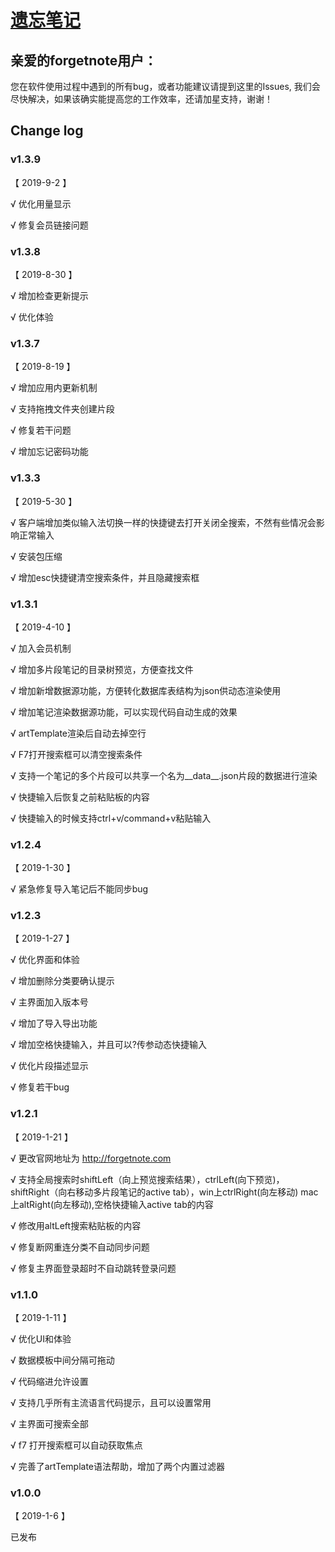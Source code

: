 # [遗忘笔记](http://forgetnote.com) 

## 亲爱的forgetnote用户：

您在软件使用过程中遇到的所有bug，或者功能建议请提到这里的Issues, 我们会尽快解决，如果该确实能提高您的工作效率，还请加星支持，谢谢！

## Change log

### v1.3.9

【 2019-9-2 】

√ 优化用量显示

√ 修复会员链接问题

### v1.3.8

【 2019-8-30 】

√ 增加检查更新提示

√ 优化体验

### v1.3.7

【 2019-8-19 】

√ 增加应用内更新机制

√ 支持拖拽文件夹创建片段

√ 修复若干问题

√ 增加忘记密码功能

### v1.3.3

【 2019-5-30 】

√ 客户端增加类似输入法切换一样的快捷键去打开关闭全搜索，不然有些情况会影响正常输入

√ 安装包压缩

√ 增加esc快捷键清空搜索条件，并且隐藏搜索框

### v1.3.1

【 2019-4-10 】

√ 加入会员机制

√ 增加多片段笔记的目录树预览，方便查找文件

√ 增加新增数据源功能，方便转化数据库表结构为json供动态渲染使用

√ 增加笔记渲染数据源功能，可以实现代码自动生成的效果

√ artTemplate渲染后自动去掉空行

√ F7打开搜索框可以清空搜索条件

√ 支持一个笔记的多个片段可以共享一个名为__data__.json片段的数据进行渲染

√ 快捷输入后恢复之前粘贴板的内容

√ 快捷输入的时候支持ctrl+v/command+v粘贴输入

### v1.2.4

【 2019-1-30 】

√ 紧急修复导入笔记后不能同步bug

### v1.2.3

【 2019-1-27 】

√ 优化界面和体验

√ 增加删除分类要确认提示

√ 主界面加入版本号

√ 增加了导入导出功能

√ 增加空格快捷输入，并且可以?传参动态快捷输入

√ 优化片段描述显示

√ 修复若干bug

### v1.2.1 

【 2019-1-21 】

√ 更改官网地址为 http://forgetnote.com

√ 支持全局搜索时shiftLeft（向上预览搜索结果），ctrlLeft(向下预览)，
shiftRight（向右移动多片段笔记的active tab），win上ctrlRight(向左移动)
mac上altRight(向左移动),空格快捷输入active tab的内容

√ 修改用altLeft搜索粘贴板的内容

√ 修复断网重连分类不自动同步问题

√ 修复主界面登录超时不自动跳转登录问题

### v1.1.0 

【 2019-1-11 】

√ 优化UI和体验

√ 数据模板中间分隔可拖动

√ 代码缩进允许设置

√ 支持几乎所有主流语言代码提示，且可以设置常用

√ 主界面可搜索全部

√ f7 打开搜索框可以自动获取焦点

√ 完善了artTemplate语法帮助，增加了两个内置过滤器

### v1.0.0 

【 2019-1-6 】

已发布
